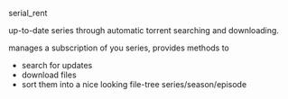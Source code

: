 serial\_rent


up-to-date series through automatic torrent searching and downloading.

manages a subscription of you series, provides methods to

*   search for updates
*   download files
*   sort them into a nice looking file-tree series/season/episode



